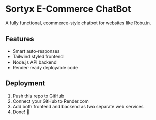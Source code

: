 # Sortyx E-Commerce ChatBot

A fully functional, ecommerce-style chatbot for websites like Robu.in.

## Features
- Smart auto-responses
- Tailwind styled frontend
- Node.js API backend
- Render-ready deployable code

## Deployment
1. Push this repo to GitHub
2. Connect your GitHub to Render.com
3. Add both frontend and backend as two separate web services
4. Done! 🚀
